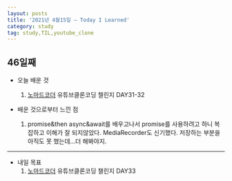 ```yaml
---
layout: posts
title: '2021년 4월15일 — Today I Learned'
category: study
tag: study,TIL,youtube_clone
---
```


## 46일째

- 오늘 배운 것
  1. [노마드코더][1] 유튜브클론코딩 챌린지 DAY31-32

- 배운 것으로부터 느낀 점
  1. promise&then async&await를 배우고나서 promise를 사용하려고 하니 복잡하고 이해가 잘 되지않았다. MediaRecorder도 신기했다. 저장하는 부분을 아직도 못 했는데...더 해봐야지.


---

- 내일 목표
  1. [노마드코더][1] 유튜브클론코딩 챌린지 DAY33

[1]: https://nomadcoders.co/ '노마드코더'
